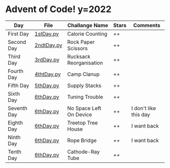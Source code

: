 # Advent of Code! y=2022

|Day|File|Challange Name|Stars|Comments|
|--|--|--|--|--|
|First Day|[1stDay.py](https://github.com/Cracowiatschek/AdventOfCode_2022/blob/master/1stDay.py)|Calorie Counting|++||
|Second Day|[2ndtDay.py](https://github.com/Cracowiatschek/AdventOfCode_2022/blob/master/2ndDay.py)|Rock Paper Scissors|++||
|Third Day|[3rdDay.py](https://github.com/Cracowiatschek/AdventOfCode_2022/blob/master/3rdDay.py)|Rucksack Reorganisation|++||
|Fourth Day|[4thtDay.py](https://github.com/Cracowiatschek/AdventOfCode_2022/blob/master/4thDay.py)|Camp Clanup|++||
|Fifth Day|[5thDay.py](https://github.com/Cracowiatschek/AdventOfCode_2022/blob/master/5thDay.py)|Supply Stacks|++||
|Sixth Day|[6thDay.py](https://github.com/Cracowiatschek/AdventOfCode_2022/blob/master/6thDay.py)|Tuning Trouble|++||
|Seventh Day|[6thDay.py](https://github.com/Cracowiatschek/AdventOfCode_2022/blob/master/6thDay.py)|No Space Left On Device|++|I don't like this day|
|Eighth Day|[6thDay.py](https://github.com/Cracowiatschek/AdventOfCode_2022/blob/master/6thDay.py)|Treetop Tree House|++|I want back|
|Ninth Day|[6thDay.py](https://github.com/Cracowiatschek/AdventOfCode_2022/blob/master/6thDay.py)|Rope Bridge|++|I want back|
|Tenth Day|[6thDay.py](https://github.com/Cracowiatschek/AdventOfCode_2022/blob/master/6thDay.py)|Cathode-Ray Tube|++||

